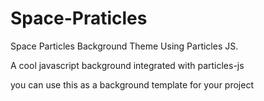 # Space-Praticles
 Space Particles Background Theme Using Particles JS.

A cool javascript background integrated with particles-js

you can use this as a background template for your project
